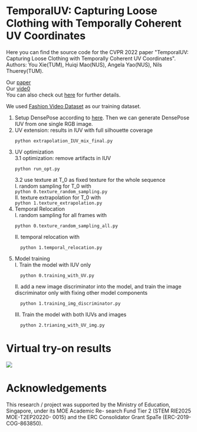 # TemporalUV: Capturing Loose Clothing with Temporally Coherent UV Coordinates
Here you can find the source code for the CVPR 2022 paper "TemporalUV: Capturing Loose Clothing with Temporally Coherent UV Coordinates". Authors: You Xie(TUM), Huiqi Mao(NUS), Angela Yao(NUS), Nils Thuerey(TUM).

Our [paper](https://arxiv.org/pdf/2204.03671.pdf)  
Our [vide0](https://youtu.be/mDjzzMDy9Ko)  
You can also check out [here](https://ge.in.tum.de/publications/temporaluv-capturing-loose-clothing-with-temporally-coherent-uv-coordinates/) for further details.

We used [Fashion Video Dataset](https://vision.cs.ubc.ca/datasets/fashion/) as our training dataset.

1. Setup DensePose according to [here](https://github.com/facebookresearch/Densepose). Then we can generate DensePose IUV from one single RGB image.
2. UV extension: results in IUV with full silhouette coverage  
    ```
    python extrapolation_IUV_mix_final.py
    ```
3. UV optimization  
    3.1 optimization: remove artifacts in IUV  
      ```
      python run_opt.py  
      ```  
    3.2 use texture at T_0 as fixed texture for the whole sequence  
        I. random sampling for T_0 with  
        ```
        python 0.texture_random_sampling.py  
        ```  
        II. texture extrapolation for T_0 with  
        ```
        python 1.texture_extrapolation.py
        ```  
4. Temporal Relocation  
    I. random sampling for all frames with  
      ```
      python 0.texture_random_sampling_all.py  
      ```
    II. temporal relocation with  
      ```
  		python 1.temporal_relocation.py  
      ```
5. Model training  
    I. Train the model with IUV only  
      ```
  		python 0.training_with_UV.py  
      ```
    II. add a new image discriminator into the model, and train the image discriminator only with fixing other model components  
      ```
  		python 1.training_img_discriminator.py  
      ```
    III. Train the model with both IUVs and images  
      ```
  		python 2.trianing_with_UV_img.py
      ```

# Virtual try-on results
  ![](virtual_try_on_results/output.gif)

# Acknowledgements
  This research / project was supported by the Ministry of Education, Singapore, under its MOE Academic Re- search Fund Tier 2 (STEM RIE2025 MOE-T2EP20220- 0015) and the ERC Consolidator Grant SpaTe (ERC-2019- COG-863850).
